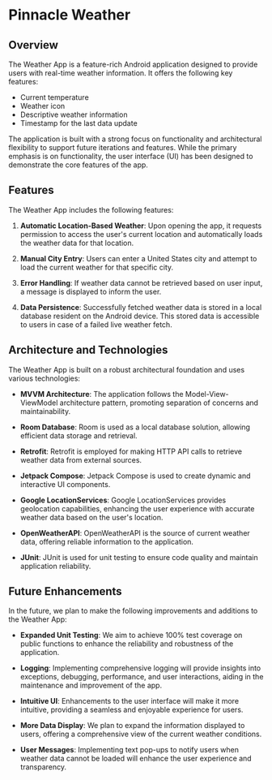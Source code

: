# Pinnacle Weather
## Overview

The Weather App is a feature-rich Android application designed to provide users with real-time weather information. It offers the following key features:

- Current temperature
- Weather icon
- Descriptive weather information
- Timestamp for the last data update

The application is built with a strong focus on functionality and architectural flexibility to support future iterations and features. While the primary emphasis is on functionality, the user interface (UI) has been designed to demonstrate the core features of the app.

## Features

The Weather App includes the following features:

1. **Automatic Location-Based Weather**: Upon opening the app, it requests permission to access the user's current location and automatically loads the weather data for that location.

2. **Manual City Entry**: Users can enter a United States city and attempt to load the current weather for that specific city.

3. **Error Handling**: If weather data cannot be retrieved based on user input, a message is displayed to inform the user.

4. **Data Persistence**: Successfully fetched weather data is stored in a local database resident on the Android device. This stored data is accessible to users in case of a failed live weather fetch.

## Architecture and Technologies

The Weather App is built on a robust architectural foundation and uses various technologies:

- **MVVM Architecture**: The application follows the Model-View-ViewModel architecture pattern, promoting separation of concerns and maintainability.

- **Room Database**: Room is used as a local database solution, allowing efficient data storage and retrieval.

- **Retrofit**: Retrofit is employed for making HTTP API calls to retrieve weather data from external sources.

- **Jetpack Compose**: Jetpack Compose is used to create dynamic and interactive UI components.

- **Google LocationServices**: Google LocationServices provides geolocation capabilities, enhancing the user experience with accurate weather data based on the user's location.

- **OpenWeatherAPI**: OpenWeatherAPI is the source of current weather data, offering reliable information to the application.

- **JUnit**: JUnit is used for unit testing to ensure code quality and maintain application reliability.

## Future Enhancements

In the future, we plan to make the following improvements and additions to the Weather App:

- **Expanded Unit Testing**: We aim to achieve 100% test coverage on public functions to enhance the reliability and robustness of the application.

- **Logging**: Implementing comprehensive logging will provide insights into exceptions, debugging, performance, and user interactions, aiding in the maintenance and improvement of the app.

- **Intuitive UI**: Enhancements to the user interface will make it more intuitive, providing a seamless and enjoyable experience for users.

- **More Data Display**: We plan to expand the information displayed to users, offering a comprehensive view of the current weather conditions.

- **User Messages**: Implementing text pop-ups to notify users when weather data cannot be loaded will enhance the user experience and transparency.
